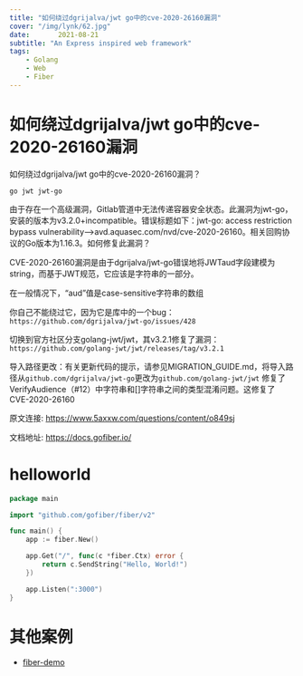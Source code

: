 ```yaml
---
title: "如何绕过dgrijalva/jwt go中的cve-2020-26160漏洞"
cover: "/img/lynk/62.jpg"
date:       2021-08-21
subtitle: "An Express inspired web framework"
tags:
    - Golang
    - Web
    - Fiber
---
```





# 如何绕过dgrijalva/jwt go中的cve-2020-26160漏洞


如何绕过dgrijalva/jwt go中的cve-2020-26160漏洞？

```golang
go jwt jwt-go
```

由于存在一个高级漏洞，Gitlab管道中无法传递容器安全状态。此漏洞为jwt-go，安装的版本为v3.2.0+incompatible。错误标题如下：jwt-go: access restriction bypass vulnerability-->avd.aquasec.com/nvd/cve-2020-26160。相关回购协议的Go版本为1.16.3。如何修复此漏洞？


CVE-2020-26160漏洞是由于dgrijalva/jwt-go错误地将JWTaud字段建模为string，而基于JWT规范，它应该是字符串的一部分。

在一般情况下，“aud”值是case-sensitive字符串的数组

你自己不能绕过它，因为它是库中的一个bug：`https://github.com/dgrijalva/jwt-go/issues/428`

切换到官方社区分支golang-jwt/jwt，其v3.2.1修复了漏洞：`https://github.com/golang-jwt/jwt/releases/tag/v3.2.1`

导入路径更改：有关更新代码的提示，请参见MIGRATION_GUIDE.md，将导入路径从`github.com/dgrijalva/jwt-go`更改为`github.com/golang-jwt/jwt`
修复了VerifyAudience（#12）中字符串和[]字符串之间的类型混淆问题。这修复了CVE-2020-26160


原文连接: https://www.5axxw.com/questions/content/o849sj




文档地址: https://docs.gofiber.io/


# helloworld

```go
package main

import "github.com/gofiber/fiber/v2"

func main() {
	app := fiber.New()

	app.Get("/", func(c *fiber.Ctx) error {
		return c.SendString("Hello, World!")
	})

	app.Listen(":3000")
}
```

# 其他案例

- [fiber-demo](https://gitee.com/victorfengming/fiber-demo/)